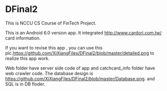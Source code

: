 # DFinal2
This is NCCU CS Course of FinTech Project.

This is an Android 6.0 version app. It integrated http://www.cardori.com.tw/ card information.

If you want to revise this app , you can use this pic.https://github.com/XiXiangFiles/DFinal2/blob/master/detailed.png to realize this app work.

Web folder have server side code of app and catchcard_info folder have web crawler code. The database design is https://github.com/XiXiangFiles/DFinal2/blob/master/Database.png. and SQL is in DB floder.
